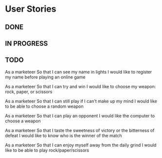 # User Stories

## DONE

## IN PROGRESS

## TODO
As a marketeer
So that I can see my name in lights
I would like to register my name before playing an online game

As a marketeer
So that I can try and win
I would like to choose my weapon: rock, paper, or scissors

As a marketeer
So that I can still play if I can't make up my mind
I would like to be able to choose a random weapon

As a marketeer
So that I can play an opponent
I would like the computer to choose a weapon

As a marketeer
So that I taste the sweetness of victory or the bitterness of defeat
I would like to know who is the winner of the match

As a marketeer
So that I can enjoy myself away from the daily grind
I would like to be able to play rock/paper/scissors
